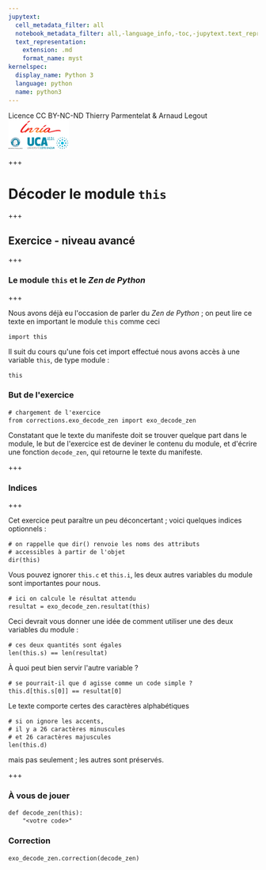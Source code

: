 ```yaml
---
jupytext:
  cell_metadata_filter: all
  notebook_metadata_filter: all,-language_info,-toc,-jupytext.text_representation.jupytext_version,-jupytext.text_representation.format_version
  text_representation:
    extension: .md
    format_name: myst
kernelspec:
  display_name: Python 3
  language: python
  name: python3
---
```


<div class="licence">
<span>Licence CC BY-NC-ND</span>
<span>Thierry Parmentelat &amp; Arnaud Legout</span>
<span><img src="media/both-logos-small-alpha.png" /></span>
</div>

+++

# Décoder le module `this`

+++

## Exercice - niveau avancé

+++

### Le module `this` et le *Zen de Python*

+++

Nous avons déjà eu l'occasion de parler du *Zen de Python* ; on peut lire ce texte en important le module `this` comme ceci

```{code-cell}
import this
```

Il suit du cours qu'une fois cet import effectué nous avons accès à une variable `this`, de type module :

```{code-cell}
this
```

### But de l'exercice

```{code-cell}
# chargement de l'exercice
from corrections.exo_decode_zen import exo_decode_zen
```

Constatant que le texte du manifeste doit se trouver quelque part dans le module, le but de l'exercice est de deviner le contenu du module, et d'écrire une fonction `decode_zen`, qui retourne le texte du manifeste.

+++

### Indices

+++

Cet exercice peut paraître un peu déconcertant ; voici quelques indices optionnels :

```{code-cell}
# on rappelle que dir() renvoie les noms des attributs 
# accessibles à partir de l'objet
dir(this)
```

Vous pouvez ignorer `this.c` et `this.i`, les deux autres variables du module sont importantes pour nous.

```{code-cell}
# ici on calcule le résultat attendu
resultat = exo_decode_zen.resultat(this)
```

Ceci devrait vous donner une idée de comment utiliser une des deux variables du module :

```{code-cell}
# ces deux quantités sont égales
len(this.s) == len(resultat)
```

À quoi peut bien servir l'autre variable ?

```{code-cell}
# se pourrait-il que d agisse comme un code simple ?
this.d[this.s[0]] == resultat[0]
```

Le texte comporte certes des caractères alphabétiques

```{code-cell}
# si on ignore les accents, 
# il y a 26 caractères minuscules
# et 26 caractères majuscules
len(this.d)
```

mais pas seulement ; les autres sont préservés.

+++

### À vous de jouer

```{code-cell}
def decode_zen(this):
    "<votre code>"
```

### Correction

```{code-cell}
exo_decode_zen.correction(decode_zen)
```
